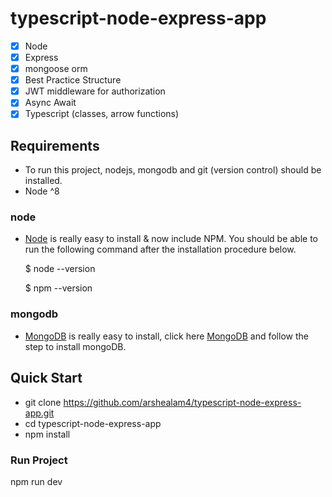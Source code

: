 # typescript-node-express-app
- [x] Node
- [x] Express
- [x] mongoose orm
- [x] Best Practice Structure
- [x] JWT middleware for authorization
- [x] Async Await
- [x] Typescript (classes, arrow functions)

## Requirements

* To run this project, nodejs, mongodb and git (version control) should be installed.
* Node ^8

### node

* [Node](http://nodejs.org/) is really easy to install & now include NPM. You should be able to run the following command after the installation procedure below.

  $ node --version
  
  $ npm --version

### mongodb

* [MongoDB](https://docs.mongodb.com/manual/installation/) is really easy to install, click here [MongoDB](https://docs.mongodb.com/manual/installation/) and follow the step to install mongoDB.

## Quick Start

* git clone https://github.com/arshealam4/typescript-node-express-app.git
* cd typescript-node-express-app
* npm install

### Run Project 

npm run dev
